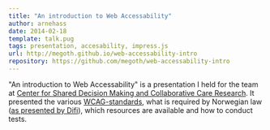 ```yaml
---
title: "An introduction to Web Accessability"
author: arnehass
date: 2014-02-18
template: talk.pug
tags: presentation, accesability, impress.js
url: http://megoth.github.io/web-accessability-intro
repository: https://github.com/megoth/web-accessability-intro
---
```


"An introduction to Web Accessability" is a presentation I held for the team at [Center for Shared Decision Making and Collaborative Care Research](http://communicaretools.org/about/organisasjon/). It presented the various [WCAG-standards](http://www.w3.org/WAI/intro/wcag), what is required by Norwegian law ([as presented by Difi](http://uu.difi.no/)), which resources are available and how to conduct tests.
